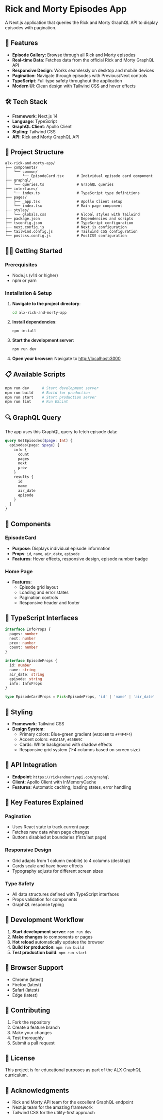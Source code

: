 # Rick and Morty Episodes App

A Next.js application that queries the Rick and Morty GraphQL API to display episodes with pagination.

## 🚀 Features

- **Episode Gallery**: Browse through all Rick and Morty episodes
- **Real-time Data**: Fetches data from the official Rick and Morty GraphQL API
- **Responsive Design**: Works seamlessly on desktop and mobile devices
- **Pagination**: Navigate through episodes with Previous/Next controls
- **TypeScript**: Full type safety throughout the application
- **Modern UI**: Clean design with Tailwind CSS and hover effects

## 🛠️ Tech Stack

- **Framework**: Next.js 14
- **Language**: TypeScript
- **GraphQL Client**: Apollo Client
- **Styling**: Tailwind CSS
- **API**: Rick and Morty GraphQL API

## 📁 Project Structure

```
alx-rick-and-morty-app/
├── components/
│   └── common/
│       └── EpisodeCard.tsx      # Individual episode card component
├── graphql/
│   └── queries.ts               # GraphQL queries
├── interfaces/
│   └── index.ts                 # TypeScript type definitions
├── pages/
│   ├── _app.tsx                 # Apollo Client setup
│   └── index.tsx                # Main page component
├── styles/
│   └── globals.css              # Global styles with Tailwind
├── package.json                 # Dependencies and scripts
├── tsconfig.json                # TypeScript configuration
├── next.config.js               # Next.js configuration
├── tailwind.config.js           # Tailwind CSS configuration
└── postcss.config.js            # PostCSS configuration
```

## 🏃‍♂️ Getting Started

### Prerequisites

- Node.js (v14 or higher)
- npm or yarn

### Installation & Setup

1. **Navigate to the project directory**:
   ```bash
   cd alx-rick-and-morty-app
   ```

2. **Install dependencies**:
   ```bash
   npm install
   ```

3. **Start the development server**:
   ```bash
   npm run dev
   ```

4. **Open your browser**:
   Navigate to [http://localhost:3000](http://localhost:3000)

## 📋 Available Scripts

```bash
npm run dev      # Start development server
npm run build    # Build for production
npm run start    # Start production server
npm run lint     # Run ESLint
```

## 🔍 GraphQL Query

The app uses this GraphQL query to fetch episode data:

```graphql
query GetEpisodes($page: Int) {
  episodes(page: $page) {
    info {
      count
      pages
      next
      prev
    }
    results {
      id
      name
      air_date
      episode
    }
  }
}
```

## 🧩 Components

### EpisodeCard
- **Purpose**: Displays individual episode information
- **Props**: `id`, `name`, `air_date`, `episode`
- **Features**: Hover effects, responsive design, episode number badge

### Home Page
- **Features**: 
  - Episode grid layout
  - Loading and error states
  - Pagination controls
  - Responsive header and footer

## 📝 TypeScript Interfaces

```typescript
interface InfoProps {
  pages: number
  next: number
  prev: number
  count: number
}

interface EpisodeProps {
  id: number
  name: string
  air_date: string
  episode: string
  info: InfoProps
}

type EpisodeCardProps = Pick<EpisodeProps, 'id' | 'name' | 'air_date' | 'episode'>
```

## 🎨 Styling

- **Framework**: Tailwind CSS
- **Design System**: 
  - Primary colors: Blue-green gradient (`#A3D5E0` to `#F4F4F4`)
  - Accent colors: `#4CA1AF`, `#45B69C`
  - Cards: White background with shadow effects
  - Responsive grid system (1-4 columns based on screen size)

## 🔗 API Integration

- **Endpoint**: `https://rickandmortyapi.com/graphql`
- **Client**: Apollo Client with InMemoryCache
- **Features**: Automatic caching, loading states, error handling

## 🌟 Key Features Explained

### Pagination
- Uses React state to track current page
- Fetches new data when page changes
- Buttons disabled at boundaries (first/last page)

### Responsive Design
- Grid adapts from 1 column (mobile) to 4 columns (desktop)
- Cards scale and have hover effects
- Typography adjusts for different screen sizes

### Type Safety
- All data structures defined with TypeScript interfaces
- Props validation for components
- GraphQL response typing

## 🚦 Development Workflow

1. **Start development server**: `npm run dev`
2. **Make changes** to components or pages
3. **Hot reload** automatically updates the browser
4. **Build for production**: `npm run build`
5. **Test production build**: `npm run start`

## 📱 Browser Support

- Chrome (latest)
- Firefox (latest)
- Safari (latest)
- Edge (latest)

## 🤝 Contributing

1. Fork the repository
2. Create a feature branch
3. Make your changes
4. Test thoroughly
5. Submit a pull request

## 📄 License

This project is for educational purposes as part of the ALX GraphQL curriculum.

## 🙏 Acknowledgments

- Rick and Morty API team for the excellent GraphQL endpoint
- Next.js team for the amazing framework
- Tailwind CSS for the utility-first approach
